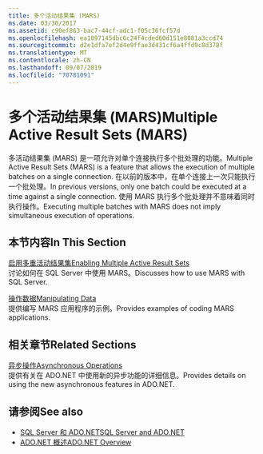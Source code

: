```yaml
---
title: 多个活动结果集 (MARS)
ms.date: 03/30/2017
ms.assetid: c90ef863-bac7-44cf-adc1-f05c36fcf57d
ms.openlocfilehash: ea1097145dbc6c24f4cded60d151e8081a3ccd74
ms.sourcegitcommit: d2e1dfa7ef2d4e9ffae3d431cf6a4ffd9c8d378f
ms.translationtype: MT
ms.contentlocale: zh-CN
ms.lasthandoff: 09/07/2019
ms.locfileid: "70781091"
---
```

# <a name="multiple-active-result-sets-mars"></a><span data-ttu-id="c0d48-102">多个活动结果集 (MARS)</span><span class="sxs-lookup"><span data-stu-id="c0d48-102">Multiple Active Result Sets (MARS)</span></span>
<span data-ttu-id="c0d48-103">多活动结果集 (MARS) 是一项允许对单个连接执行多个批处理的功能。</span><span class="sxs-lookup"><span data-stu-id="c0d48-103">Multiple Active Result Sets (MARS) is a feature that allows the execution of multiple batches on a single connection.</span></span> <span data-ttu-id="c0d48-104">在以前的版本中，在单个连接上一次只能执行一个批处理。</span><span class="sxs-lookup"><span data-stu-id="c0d48-104">In previous versions, only one batch could be executed at a time against a single connection.</span></span> <span data-ttu-id="c0d48-105">使用 MARS 执行多个批处理并不意味着同时执行操作。</span><span class="sxs-lookup"><span data-stu-id="c0d48-105">Executing multiple batches with MARS does not imply simultaneous execution of operations.</span></span>  
  
## <a name="in-this-section"></a><span data-ttu-id="c0d48-106">本节内容</span><span class="sxs-lookup"><span data-stu-id="c0d48-106">In This Section</span></span>  
 [<span data-ttu-id="c0d48-107">启用多重活动结果集</span><span class="sxs-lookup"><span data-stu-id="c0d48-107">Enabling Multiple Active Result Sets</span></span>](enabling-multiple-active-result-sets.md)  
 <span data-ttu-id="c0d48-108">讨论如何在 SQL Server 中使用 MARS。</span><span class="sxs-lookup"><span data-stu-id="c0d48-108">Discusses how to use MARS with SQL Server.</span></span>  
  
 [<span data-ttu-id="c0d48-109">操作数据</span><span class="sxs-lookup"><span data-stu-id="c0d48-109">Manipulating Data</span></span>](manipulating-data.md)  
 <span data-ttu-id="c0d48-110">提供编写 MARS 应用程序的示例。</span><span class="sxs-lookup"><span data-stu-id="c0d48-110">Provides examples of coding MARS applications.</span></span>  
  
## <a name="related-sections"></a><span data-ttu-id="c0d48-111">相关章节</span><span class="sxs-lookup"><span data-stu-id="c0d48-111">Related Sections</span></span>  
 [<span data-ttu-id="c0d48-112">异步操作</span><span class="sxs-lookup"><span data-stu-id="c0d48-112">Asynchronous Operations</span></span>](asynchronous-operations.md)  
 <span data-ttu-id="c0d48-113">提供有关在 ADO.NET 中使用新的异步功能的详细信息。</span><span class="sxs-lookup"><span data-stu-id="c0d48-113">Provides details on using the new asynchronous features in ADO.NET.</span></span>  
  
## <a name="see-also"></a><span data-ttu-id="c0d48-114">请参阅</span><span class="sxs-lookup"><span data-stu-id="c0d48-114">See also</span></span>

- [<span data-ttu-id="c0d48-115">SQL Server 和 ADO.NET</span><span class="sxs-lookup"><span data-stu-id="c0d48-115">SQL Server and ADO.NET</span></span>](index.md)
- [<span data-ttu-id="c0d48-116">ADO.NET 概述</span><span class="sxs-lookup"><span data-stu-id="c0d48-116">ADO.NET Overview</span></span>](../ado-net-overview.md)

